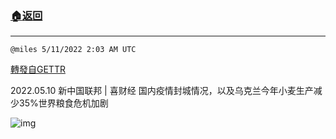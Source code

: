 ###  [:house:返回](README.md)
---


`@miles 5/11/2022 2:03 AM UTC`

[轉發自GETTR](https://gettr.com/post/p196sw2a651)

2022.05.10  新中国联邦 | 喜财经    国内疫情封城情况，以及乌克兰今年小麦生产减少35%世界粮食危机加剧

![img](https://media.gettr.com/group28/origin/2022/05/11/02/f4eb3b78-be65-1b68-b9ae-f6a443a6b041/9548d67018b19975dcafea4c4484666a.png)
